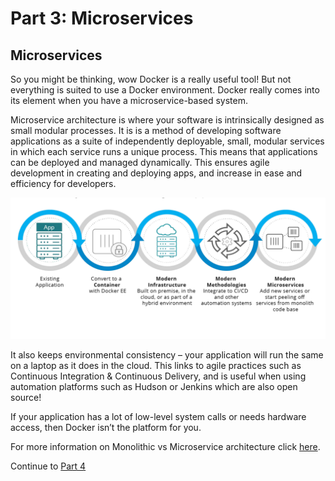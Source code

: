 # Part 3: Microservices

## Microservices

So you might be thinking, wow Docker is a really useful tool! But not everything is suited to use a Docker environment. Docker really comes into its element when you have a microservice-based system. 

Microservice architecture is where your software is intrinsically designed as small modular processes. It is is a method of developing software applications as a suite of independently deployable, small, modular services in which each service runs a unique process. This means that applications can be deployed and managed dynamically. This ensures agile development in creating and deploying apps, and increase in ease and efficiency for developers.

![alt text](../../InstructorNotes/Images/app_lifecycle.png)

It also keeps environmental consistency – your application will run the same on a laptop as it does in the cloud. This links to agile practices such as Continuous Integration & Continuous Delivery, and is useful when using automation platforms such as Hudson or Jenkins which are also open source!

If your application has a lot of low-level system calls or needs hardware access, then Docker isn’t the platform for you.

For more information on Monolithic vs Microservice architecture click [here](https://www.bmc.com/blogs/microservices-architecture/).

Continue to [Part 4](BusyboxDemo.md)
